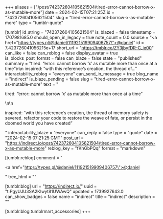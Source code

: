+++
aliases = ["/post/742372604105621504/tired-error-cannot-borrow-x-as-mutable-more"]
date = 2024-02-15T07:21:25Z
id = "742372604105621504"
slug = "tired-error-cannot-borrow-x-as-mutable-more"
type = "tumblr-quote"

[tumblr]
id_string = "742372604105621504"
is_blazed = false
timestamp = 1707981685.0
should_open_in_legacy = true
note_count = 0.0
source = "<a href=\"https://types.pl/@daniel/111921519909406757\">@daniel</a>"
id = 7.423726041056215e+17
short_url = "https://tmblr.co/ZY3jbyfDR-C_ie00"
can_like = false
can_reblog = false
display_avatar = true
is_blocks_post_format = false
can_blaze = false
state = "published"
summary = "tired: “error: cannot borrow ‘x’ as mutable more than once at a time”\n\n inspired: “with this reference’s creation, the thread of..."
interactability_reblog = "everyone"
can_send_in_message = true
blog_name = "indirect"
is_blaze_pending = false
slug = "tired-error-cannot-borrow-x-as-mutable-more"
text = "<p>tired: “error: cannot borrow ‘x’ as mutable more than once at a time”</p>\n\n<p>inspired: “with this reference’s creation, the thread of memory safety is severed. refactor your code to restore the weave of fate, or persist in the doomed world you have created”</p>"
interactability_blaze = "everyone"
can_reply = false
type = "quote"
date = "2024-02-15 07:21:25 GMT"
post_url = "https://indirect.io/post/742372604105621504/tired-error-cannot-borrow-x-as-mutable-more"
reblog_key = "fKhGbPQq"
format = "markdown"

[tumblr.reblog]
comment = "<p><a href=\"https://types.pl/@daniel/111921519909406757\">@daniel</a></p>"
tree_html = ""

[tumblr.blog]
url = "https://indirect.io/"
uuid = "t:PgyUJU3SA2Klwyt81UWAwQ"
updated = 1739927643.0
can_show_badges = false
name = "indirect"
title = "indirect"
description = ""

[tumblr.blog.tumblrmart_accessories]
+++
